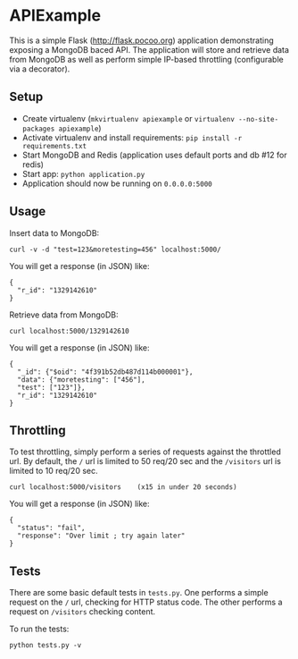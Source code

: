 APIExample
===========
This is a simple Flask (http://flask.pocoo.org) application demonstrating exposing a MongoDB baced API.  The application will store and retrieve data from MongoDB as well as perform simple IP-based throttling (configurable via a decorator).

Setup
------
* Create virtualenv (`mkvirtualenv apiexample` or `virtualenv --no-site-packages apiexample`)
* Activate virtualenv and install requirements: `pip install -r requirements.txt`
* Start MongoDB and Redis (application uses default ports and db #12 for redis)
* Start app: `python application.py`
* Application should now be running on `0.0.0.0:5000`

Usage
------

Insert data to MongoDB:

    curl -v -d "test=123&moretesting=456" localhost:5000/

You will get a response (in JSON) like:

    {
      "r_id": "1329142610"
    }

Retrieve data from MongoDB:

    curl localhost:5000/1329142610

You will get a response (in JSON) like:
        
    {
      "_id": {"$oid": "4f391b52db487d114b000001"}, 
      "data": {"moretesting": ["456"], 
      "test": ["123"]}, 
      "r_id": "1329142610"
    }


Throttling
----------
To test throttling, simply perform a series of requests against the throttled url.  By default, the `/` url is limited to 50 req/20 sec and the `/visitors` url is limited to 10 req/20 sec.

    curl localhost:5000/visitors    (x15 in under 20 seconds)

You will get a response (in JSON) like:

    {
      "status": "fail", 
      "response": "Over limit ; try again later"
    }


Tests
-----
There are some basic default tests in `tests.py`.  One performs a simple request on the `/` url, checking for HTTP status code.  The other performs a request on `/visitors` checking content.

To run the tests:

    python tests.py -v


